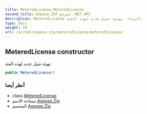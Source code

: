 ```yaml
---
title: MeteredLicense.MeteredLicense
second_title: Aspose.ZIP لمرجع .NET API
description: MeteredLicense البناء. تهيئة مثيل جديد لهذه الفئة.
type: docs
weight: 10
url: /ar/net/aspose.zip/meteredlicense/meteredlicense/
---
```

## MeteredLicense constructor

تهيئة مثيل جديد لهذه الفئة.

```csharp
public MeteredLicense()
```

### أنظر أيضا

* class [MeteredLicense](../)
* مساحة الاسم [Aspose.Zip](../../meteredlicense/)
* المجسم [Aspose.Zip](../../../)


